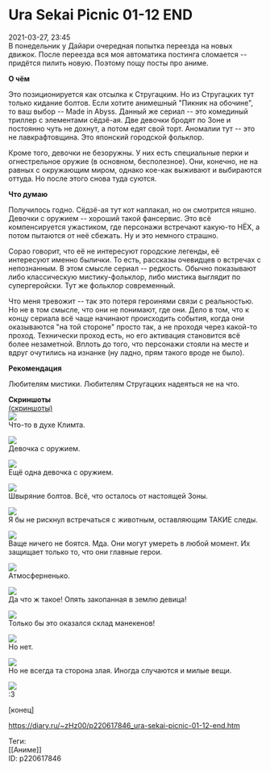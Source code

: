 Ura Sekai Picnic 01-12 END
===========================

   
 2021-03-27, 23:45   
  В понедельник у Дайари очередная попытка переезда на новых движок. После переезда вся моя автоматика постинга сломается -- придётся пилить новую. Поэтому пощу посты про аниме.   
   
  **О чём**    
   
 Это позиционируется как отсылка к Стругацким. Но из Стругацких тут только кидание болтов. Если хотите анимешный "Пикник на обочине", то ваш выбор -- Made in Abyss. Данный же сериал -- это комединый триллер с элементами сёдзё-ая. Две девочки бродят по Зоне и постоянно чуть не дохнут, а потом едят свой торт. Аномалии тут -- это не лавкрафтовщина. Это японский городской фольклор.   
   
 Кроме того, девочки не безоружны. У них есть специальные перки и огнестрельное оружие (в основном, бесполезное). Они, конечно, не на равных с окружающим миром, однако кое-как выживают и выбираются оттуда. Но после этого снова туда суются.   
   
  **Что думаю**    
   
 Получилось годно. Сёдзё-ая тут кот наплакал, но он смотрится няшно. Девочки с оружием -- хороший такой фансервис. Это всё компенсируется ужастиком, где персонажи встречают какую-то НЁХ, а потом пытаются от неё сбежать. Ну и это немного страшно.   
   
 Сорао говорит, что её не интересуют городские легенды, её интересуют именно былички. То есть, рассказы очевидцев о встречах с непознанным. В этом смысле сериал -- редкость. Обычно показывают либо классическую мистику-фольклор, либо мистика выглядит по супергеройски. Тут же фольклор современный.   
   
 Что меня тревожит -- так это потеря героинями связи с реальностью. Но не в том смысле, что они не понимают, где они. Дело в том, что к концу сериала всё чаще начинают происходить события, когда они оказываются "на той стороне" просто так, а не проходя через какой-то проход. Технически проход есть, но его активация становится всё более незаметной. Вплоть до того, что персонажи стояли на месте и вдруг очутились на изнанке (ну ладно, прям такого вроде не было).   
   
  **Рекомендация**    
   
 Любителям мистики. Любителям Стругацких надеяться не на что.   
   
   
  **Скриншоты**    
  [(скриншоты)](https://zHz00.diary.ru/p220617846.htm?index=1#linkmore220617846m1)       
  [![](https://i.imgur.com/3neLgYcl.png)](https://i.imgur.com/3neLgYc.png)    
 Что-то в духе Климта.   
   
  [![](https://i.imgur.com/q9TubT5l.png)](https://i.imgur.com/q9TubT5.png)    
 Девочка с оружием.   
   
  [![](https://i.imgur.com/2QiqDOol.png)](https://i.imgur.com/2QiqDOo.png)    
 Ещё одна девочка с оружием.   
   
  [![](https://i.imgur.com/g9FKhkll.png)](https://i.imgur.com/g9FKhkl.png)    
 Швыряние болтов. Всё, что осталось от настоящей Зоны.   
   
  [![](https://i.imgur.com/oXEMC7Nl.png)](https://i.imgur.com/oXEMC7N.png)    
 Я бы не рискнул встречаться с животным, оставляющим ТАКИЕ следы.   
   
  [![](https://i.imgur.com/pf3EUwEl.png)](https://i.imgur.com/pf3EUwE.png)    
 Ваще ничего не боятся. Мда. Они могут умереть в любой момент. Их защищает только то, что они главные герои.   
   
  [![](https://i.imgur.com/2Y43Eyjl.png)](https://i.imgur.com/2Y43Eyj.png)    
 Атмосферненько.   
   
  [![](https://i.imgur.com/dd9ajLOl.png)](https://i.imgur.com/dd9ajLO.png)    
 Да что ж такое! Опять закопанная в землю девица!   
   
  [![](https://i.imgur.com/3yYJqBGl.png)](https://i.imgur.com/3yYJqBG.png)    
 Только бы это оказался склад манекенов!   
   
  [![](https://i.imgur.com/lk8EmfBl.png)](https://i.imgur.com/lk8EmfB.png)    
 Но нет.   
   
  [![](https://i.imgur.com/mNq9Abyl.png)](https://i.imgur.com/mNq9Aby.png)    
 Но не всегда та сторона злая. Иногда случаются и милые вещи.   
   
  [![](https://i.imgur.com/dHAcsIDl.png)](https://i.imgur.com/dHAcsID.png)    
 :3   
      
 [конец]   
    
 <https://diary.ru/~zHz00/p220617846_ura-sekai-picnic-01-12-end.htm>   
   
 Теги:   
 [[Аниме]]   
 ID: p220617846